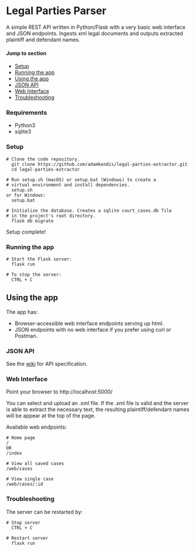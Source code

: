 # Legal Parties Parser

A simple REST API written in Python/Flask with a very basic web interface and JSON endpoints. 
Ingests xml legal documents and outputs extracted plaintiff and defendant names.

#### Jump to section

- [Setup](#setup)
- [Running the app](#running-the-app)
- [Using the app](#using-the-app)
- [JSON API](#json-api)
- [Web Interface](#web-interface)
- [Troubleshooting](#troubleshooting)

### Requirements

- Python3
- sqlite3

### Setup

    # Clone the code repository.
      git clone https://github.com/adamkendis/legal-parties-extractor.git
      cd legal-parties-extractor

    # Run setup.sh (macOS) or setup.bat (Windows) to create a 
    # virtual environment and install dependencies.
      setup.sh
    or for Windows:
      setup.bat 

    # Initialize the database. Creates a sqlite court_cases.db file 
    # in the project's root directory.
      flask db migrate

  Setup complete!

### Running the app

    # Start the Flask server:
      flask run

    # To stop the server:
      CTRL + C

## Using the app

The app has: 
  - Browser-accessible web interface endpoints serving up html.
  - JSON endpoints with no web interface if you prefer using curl or Postman.

### JSON API

See the [wiki](https://github.com/adamkendis/legal-parties-extractor/wiki/API-Reference) for API specification.

### Web Interface

Point your browser to http://localhost:5000/

You can select and upload an .xml file. If the .xml file is valid and the server is able to extract the necessary text, the resulting plaintiff/defendant names will be appear at the top of the page.

Available web endpoints:

    # Home page
    /
    OR
    /index

    # View all saved cases
    /web/cases
  
    # View single case
    /web/cases/:id


### Troubleshooting

The server can be restarted by:
    
    # Stop server
      CTRL + C

    # Restart server
      flask run









